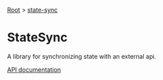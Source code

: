 [Root](../../README.md) &gt; [state-sync](./README.md)

# StateSync

A library for synchronizing state with an external api.

[API documentation](../../docs/state-sync.md)